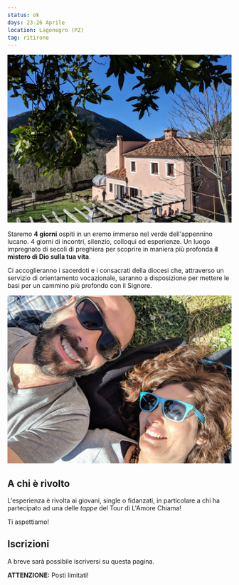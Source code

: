 ```yaml
---
status: ok
days: 23-26 Aprile
location: Lagonegro (PZ)
tag: ritirone
---
```


!['Santa Maria degli Angeli Lagonegro'](/images/lagonegro/lagonegro-convento-min.jpg)

Staremo **4 giorni** ospiti in un eremo immerso nel verde dell'appennino lucano. 4 giorni di incontri, silenzio, colloqui ed esperienze. Un luogo impregnato di secoli di preghiera per scoprire in maniera più profonda **il mistero di Dio sulla tua vita**. 

Ci accoglieranno i sacerdoti e i consacrati della diocesi che, attraverso un servizio di orientamento vocazionale, saranno a disposizione per mettere le basi per un cammino più profondo con il Signore.

!['Francesco e Alessandra'](/images/lagonegro/lagonegro-ale-e-fra-min.jpg)

## A chi è rivolto

L'esperienza è rivolta ai giovani, single o fidanzati, in particolare a chi ha partecipato ad una delle _tappe_ del Tour di L'Amore Chiama!

Ti aspettiamo!

## Iscrizioni

A breve sarà possibile iscriversi su questa pagina.

**ATTENZIONE:** Posti limitati!
